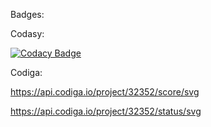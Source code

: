 Badges:

Codasy:

[![Codacy Badge](https://app.codacy.com/project/badge/Grade/b0c110db9525496892a31f9a2061fedf)](https://www.codacy.com/gh/Pavan2911/M1_Bank_Maintanance/dashboard?utm_source=github.com&amp;utm_medium=referral&amp;utm_content=Pavan2911/M1_Bank_Maintanance&amp;utm_campaign=Badge_Grade)

Codiga:

https://api.codiga.io/project/32352/score/svg

https://api.codiga.io/project/32352/status/svg
